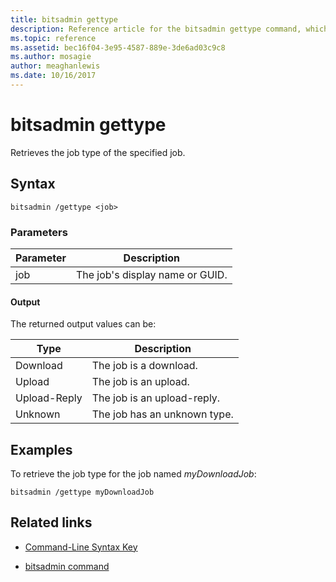 ```yaml
---
title: bitsadmin gettype
description: Reference article for the bitsadmin gettype command, which retrieves the job type of the specified job.
ms.topic: reference
ms.assetid: bec16f04-3e95-4587-889e-3de6ad03c9c8
ms.author: mosagie
author: meaghanlewis
ms.date: 10/16/2017
---
```


# bitsadmin gettype

Retrieves the job type of the specified job.

## Syntax

```
bitsadmin /gettype <job>
```

### Parameters

| Parameter | Description |
| -------------- | -------------- |
| job | The job's display name or GUID. |

#### Output

The returned output values can be:

| Type | Description |
| --------------- | ----------- |
| Download | The job is a download. |
| Upload | The job is an upload. |
| Upload-Reply | The job is an upload-reply. |
| Unknown | The job has an unknown type. |

## Examples

To retrieve the job type for the job named *myDownloadJob*:

```
bitsadmin /gettype myDownloadJob
```

## Related links

- [Command-Line Syntax Key](command-line-syntax-key.md)

- [bitsadmin command](bitsadmin.md)
